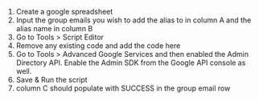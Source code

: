 1) Create a google spreadsheet 
2) Input the group emails you wish to add the alias to in column A and the alias name in column B
3) Go to Tools > Script Editor
4) Remove any existing code and add the code here
5) Go to Tools > Advanced Google Services and then enabled the Admin Directory API. Enable the Admin SDK from the Google API console as well.
6) Save & Run the script
7) column C should populate with SUCCESS in the group email row

